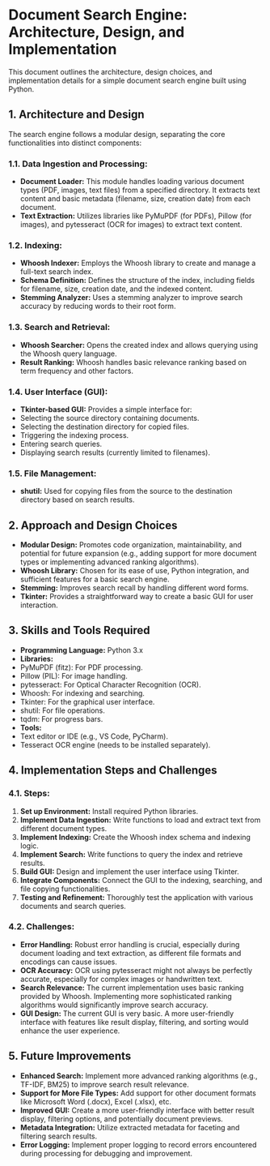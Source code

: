 # Document Search Engine: Architecture, Design, and Implementation

This document outlines the architecture, design choices, and implementation details for a simple document search engine built using Python.

## 1. Architecture and Design

The search engine follows a modular design, separating the core functionalities into distinct components:

### 1.1. Data Ingestion and Processing:

- **Document Loader:** This module handles loading various document types (PDF, images, text files) from a specified directory. It extracts text content and basic metadata (filename, size, creation date) from each document.
- **Text Extraction:** Utilizes libraries like PyMuPDF (for PDFs), Pillow (for images), and pytesseract (OCR for images) to extract text content.

### 1.2. Indexing:

- **Whoosh Indexer:** Employs the Whoosh library to create and manage a full-text search index.
- **Schema Definition:** Defines the structure of the index, including fields for filename, size, creation date, and the indexed content.
- **Stemming Analyzer:** Uses a stemming analyzer to improve search accuracy by reducing words to their root form.

### 1.3. Search and Retrieval:

- **Whoosh Searcher:** Opens the created index and allows querying using the Whoosh query language.
- **Result Ranking:** Whoosh handles basic relevance ranking based on term frequency and other factors.

### 1.4. User Interface (GUI):

- **Tkinter-based GUI:** Provides a simple interface for:
- Selecting the source directory containing documents.
- Selecting the destination directory for copied files.
- Triggering the indexing process.
- Entering search queries.
- Displaying search results (currently limited to filenames).

### 1.5. File Management:

- **shutil:** Used for copying files from the source to the destination directory based on search results.

## 2. Approach and Design Choices

- **Modular Design:** Promotes code organization, maintainability, and potential for future expansion (e.g., adding support for more document types or implementing advanced ranking algorithms).
- **Whoosh Library:** Chosen for its ease of use, Python integration, and sufficient features for a basic search engine.
- **Stemming:** Improves search recall by handling different word forms.
- **Tkinter:** Provides a straightforward way to create a basic GUI for user interaction.

## 3. Skills and Tools Required

- **Programming Language:** Python 3.x
- **Libraries:**
- PyMuPDF (fitz): For PDF processing.
- Pillow (PIL): For image handling.
- pytesseract: For Optical Character Recognition (OCR).
- Whoosh: For indexing and searching.
- Tkinter: For the graphical user interface.
- shutil: For file operations.
- tqdm: For progress bars.
- **Tools:**
- Text editor or IDE (e.g., VS Code, PyCharm).
- Tesseract OCR engine (needs to be installed separately).

## 4. Implementation Steps and Challenges

### 4.1. Steps:

1. **Set up Environment:** Install required Python libraries.
2. **Implement Data Ingestion:** Write functions to load and extract text from different document types.
3. **Implement Indexing:** Create the Whoosh index schema and indexing logic.
4. **Implement Search:** Write functions to query the index and retrieve results.
5. **Build GUI:** Design and implement the user interface using Tkinter.
6. **Integrate Components:** Connect the GUI to the indexing, searching, and file copying functionalities.
7. **Testing and Refinement:** Thoroughly test the application with various documents and search queries.

### 4.2. Challenges:

- **Error Handling:** Robust error handling is crucial, especially during document loading and text extraction, as different file formats and encodings can cause issues.
- **OCR Accuracy:** OCR using pytesseract might not always be perfectly accurate, especially for complex images or handwritten text.
- **Search Relevance:** The current implementation uses basic ranking provided by Whoosh. Implementing more sophisticated ranking algorithms would significantly improve search accuracy.
- **GUI Design:** The current GUI is very basic. A more user-friendly interface with features like result display, filtering, and sorting would enhance the user experience.

## 5. Future Improvements

- **Enhanced Search:** Implement more advanced ranking algorithms (e.g., TF-IDF, BM25) to improve search result relevance.
- **Support for More File Types:** Add support for other document formats like Microsoft Word (.docx), Excel (.xlsx), etc.
- **Improved GUI:** Create a more user-friendly interface with better result display, filtering options, and potentially document previews.
- **Metadata Integration:** Utilize extracted metadata for faceting and filtering search results.
- **Error Logging:** Implement proper logging to record errors encountered during processing for debugging and improvement.
